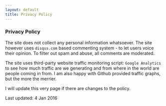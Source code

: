 ```yaml
---
layout: default
title: Privacy Policy
---
```


### Privacy Policy

The site does not collect any personal information whatsoever. The site however uses `disqus.com`
based commenting system - to let users voice their opinion.  To filter out spam and abuse, all
comments are moderated.

The site uses third-party website traffic monitoring script: `Google Analytics`
to see how much traffic are we generating and from where in the world 
are people coming in from. I am also happy with Github provided traffic graphs, but the more
the merrier.

I will update this very page if there are changes to the policy.

Last updated: 4 Jan 2016
